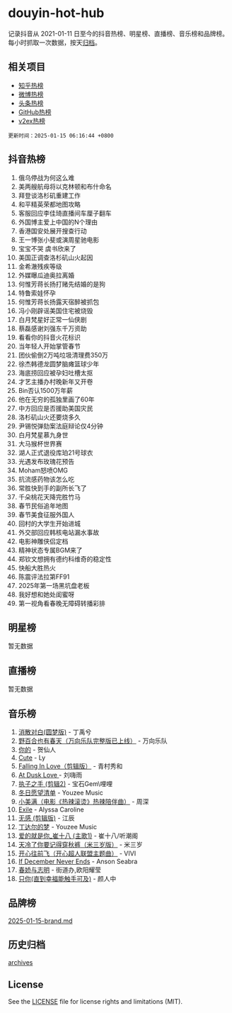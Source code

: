 # douyin-hot-hub

记录抖音从 2021-01-11 日至今的抖音热榜、明星榜、直播榜、音乐榜和品牌榜。每小时抓取一次数据，按天[归档](archives)。

## 相关项目

- [知乎热榜](https://github.com/lonnyzhang423/zhihu-hot-hub)
- [微博热榜](https://github.com/lonnyzhang423/weibo-hot-hub)
- [头条热榜](https://github.com/lonnyzhang423/toutiao-hot-hub)
- [GitHub热榜](https://github.com/lonnyzhang423/github-hot-hub)
- [v2ex热榜](https://github.com/lonnyzhang423/v2ex-hot-hub)


`更新时间：2025-01-15 06:16:44 +0800`

## 抖音热榜

1. 俄乌停战为何这么难
1. 美两艘航母将以克林顿和布什命名
1. 拜登谈洛杉矶重建工作
1. 和平精英荣都地图攻略
1. 客服回应李佳琦直播间车厘子翻车
1. 外国博主爱上中国的N个理由
1. 香港国安处展开搜查行动
1. 王一博张小斐或演周星驰电影
1. 宝宝不哭 虞书欣来了
1. 美国正调查洛杉矶山火起因
1. 金希澈残疾等级
1. 外媒曝瓜迪奥拉离婚
1. 何惟芳蒋长扬打赌先结婚的是狗
1. 特鲁索娃怀孕
1. 何惟芳蒋长扬露天宿醉被抓包
1. 冯小刚辟谣美国住宅被烧毁
1. 白月梵星好正常一仙侠剧
1. 蔡磊感谢刘强东千万资助
1. 看看你的抖音火花标识
1. 当年轻人开始掌管春节
1. 团伙偷倒2万吨垃圾清理费350万
1. 徐杰韩德龙圆梦脑瘫篮球少年
1. 海底捞回应被孕妇吐槽太抠
1. 才艺主播办村晚新年又开卷
1. Bin否认1500万年薪
1. 他在无穷的孤独里画了60年
1. 中方回应是否援助美国灾民
1. 洛杉矶山火还要烧多久
1. 尹锡悦弹劾案法庭辩论仅4分钟
1. 白月梵星慕九身世
1. 大马猴杯世界赛
1. 湖人正式退役库珀21号球衣
1. 光遇发布玫瑰花预告
1. Moham怒喷OMG
1. 抗流感药物该怎么吃
1. 常胜快到手的副所长飞了
1. 千朵桃花天降完胜竹马
1. 春节民俗追年地图
1. 春节美食征服外国人
1. 回村的大学生开始进城
1. 外交部回应韩核电站漏水事故
1. 电影神雕侠侣定档
1. 精神状态专属BGM来了
1. 郑钦文想拥有德约科维奇的稳定性
1. 快船大胜热火
1. 陈震评法拉第FF91
1. 2025年第一场黑坑盘老板
1. 我好想和她处闺蜜呀
1. 第一视角看春晚无障碍转播彩排

## 明星榜

暂无数据

## 直播榜

暂无数据

## 音乐榜

1. [消散对白(圆梦版)](https://sf5-hl-cdn-tos.douyinstatic.com/obj/tos-cn-ve-2774/og4jB5I5IizzoZVAAAzWgBMAsMDWoArfwBOiFs) - 丁禹兮
1. [野百合也有春天（万向乐队完整版已上线）](https://sf5-hl-cdn-tos.douyinstatic.com/obj/tos-cn-ve-2774/oMnUxhRAMiAGBqDtIPBQ7ACYQZFlJCftcgeDJE) - 万向乐队
1. [你的](https://sf5-hl-cdn-tos.douyinstatic.com/obj/tos-cn-ve-2774/oYuIeKf42jB7sEV6B2upMdpYAgfrQWj0FeRegh) - 贺仙人
1. [Cute](https://sf5-hl-cdn-tos.douyinstatic.com/obj/tos-cn-ve-2774/o4IbIzHWKAAB4wsS5qMBRiiAlEBGTpQRNfFvuo) - Ly
1. [Falling In Love（剪辑版）](https://sf5-hl-cdn-tos.douyinstatic.com/obj/tos-cn-ve-2774/o8ajpA8zzgBPahbBIO8AcKGBLJezFCRd1wfP9f) - 青村秀和
1. [ At Dusk  Love ](https://sf5-hl-cdn-tos.douyinstatic.com/obj/tos-cn-ve-2774/o8CrpCf5CaYgI4ZrtQgMQAFEfuGqNnRSDQAPBc) - 刘嗨雨
1. [执子之手 (剪辑2)](https://sf5-hl-cdn-tos.douyinstatic.com/obj/tos-cn-ve-2774/oUoZLQjCc31XzqsBnBQUNgeKtYPBcgbFDwtfcu) - 宝石Gem\哩哩
1. [冬日愿望清单](https://sf5-hl-cdn-tos.douyinstatic.com/obj/tos-cn-ve-2774/oIIgUOeamCFCVAzxN6MFRLIBlLGpUqQxeeHrLE) - Youzee Music
1. [小美满（电影《热辣滚烫》热辣陪伴曲）](https://sf5-hl-cdn-tos.douyinstatic.com/obj/tos-cn-ve-2774/o0GAn2lSgfZIDUgtevCGDQYnFg4CwnrBaxbTZL) - 周深
1. [Exile](https://sf5-hl-cdn-tos.douyinstatic.com/obj/tos-cn-ve-2774/oYj4gAQTknKE3WW0Je8KGmQ7z1cA4FefwtbufD) - Alyssa Caroline
1. [无感 (剪辑版)](https://sf5-hl-cdn-tos.douyinstatic.com/obj/tos-cn-ve-2774/o0eIsUzJBDlQaQFC5OFlgbMEZC1TFYBftOBn6p) - 江辰
1. [丁达尔的梦](https://sf5-hl-cdn-tos.douyinstatic.com/obj/tos-cn-ve-2774/oMU3WirUZBVQkAC9ccG5P2IQirziZM2RTInUY) - Youzee Music
1. [爱的就是你_崔十八 (主歌1)](https://sf5-hl-cdn-tos.douyinstatic.com/obj/tos-cn-ve-2774/oI5BO5DhFZ6UTcNCnZaOCBLtZ7WIMQGfgnXf5E) - 崔十八/听潮阁
1. [天冷了你要记得穿秋裤（米三岁版）](https://sf5-hl-cdn-tos.douyinstatic.com/obj/tos-cn-ve-2774/oQlIwVIDWiZ6BQilAorS7MA0AgCkQDvcZAdm1) - 米三岁
1. [开心往前飞（开心超人联盟主题曲）](https://sf5-hl-cdn-tos.douyinstatic.com/obj/tos-cn-ve-2774/9d8fb7c82cf1421fb93a9fe925275e0a) - VIVI
1. [If December Never Ends](https://sf5-hl-cdn-tos.douyinstatic.com/obj/tos-cn-ve-2774/oY1IQMoTgCFIBg8RZifyqlBBt1UFgitTYmxeOS) - Anson Seabra
1. [春娇与志明](https://sf5-hl-cdn-tos.douyinstatic.com/obj/tos-cn-ve-2774/e530d8fceb7044b39707d7f9ff54add1) - 街道办,欧阳耀莹
1. [只你(直到幸福能触手可及)](https://sf5-hl-cdn-tos.douyinstatic.com/obj/tos-cn-ve-2774/o0lBkRDzFTeaVSUz3ZZSCBVtZ5DIMQGfgmEAuE) - 颜人中

## 品牌榜

[2025-01-15-brand.md](archives/2025-01-15-brand.md)

## 历史归档

[archives](archives)

## License

See the [LICENSE](LICENSE) file for license rights and limitations (MIT).
